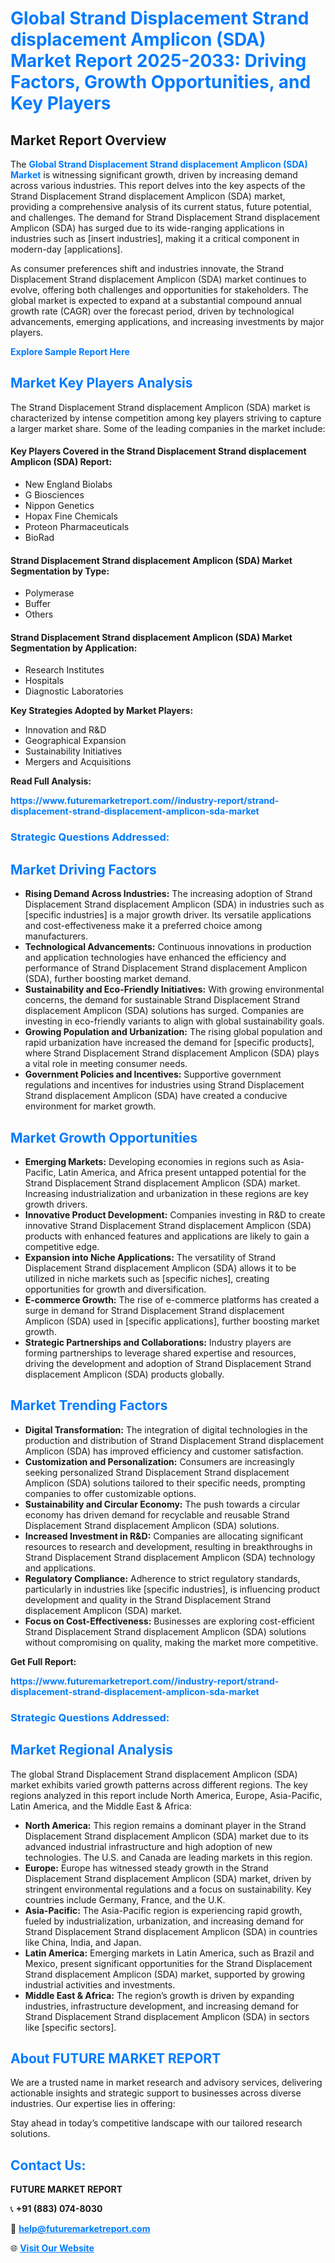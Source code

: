<h1 style="color: #007BFF;">Global Strand Displacement Strand displacement Amplicon (SDA) Market Report 2025-2033: Driving Factors, Growth Opportunities, and Key Players</h1>

<section id="overview">
<h2>Market Report Overview</h2>
<p>The <a href="https://www.futuremarketreport.com//industry-report/strand-displacement-strand-displacement-amplicon-sda-market" style="color: #007BFF; text-decoration: none;"><strong>Global Strand Displacement Strand displacement Amplicon (SDA) Market</strong></a> is witnessing significant growth, driven by increasing demand across various industries. This report delves into the key aspects of the Strand Displacement Strand displacement Amplicon (SDA) market, providing a comprehensive analysis of its current status, future potential, and challenges. The demand for Strand Displacement Strand displacement Amplicon (SDA) has surged due to its wide-ranging applications in industries such as [insert industries], making it a critical component in modern-day [applications].</p>
<p>As consumer preferences shift and industries innovate, the Strand Displacement Strand displacement Amplicon (SDA) market continues to evolve, offering both challenges and opportunities for stakeholders. The global market is expected to expand at a substantial compound annual growth rate (CAGR) over the forecast period, driven by technological advancements, emerging applications, and increasing investments by major players.</p>
</section>

<section id="overview">
<p><a href="https://www.futuremarketreport.com//request-sample/reportId=79360" style="color: #007BFF; text-decoration: none;"><strong>Explore Sample Report Here</strong></a></p>
</section>

<section id="key-players">
<h2 style="color: #007BFF;">Market Key Players Analysis</h2>
<p>The Strand Displacement Strand displacement Amplicon (SDA) market is characterized by intense competition among key players striving to capture a larger market share. Some of the leading companies in the market include:</p>
<h4>Key Players Covered in the Strand Displacement Strand displacement Amplicon (SDA) Report:</h4>
<ul><li>New England Biolabs</li><li>G Biosciences</li><li>Nippon Genetics</li><li>Hopax Fine Chemicals</li><li>Proteon Pharmaceuticals</li><li>BioRad</li></ul>
<h4>Strand Displacement Strand displacement Amplicon (SDA) Market Segmentation by Type:</h4>
<ul><li>Polymerase</li><li>Buffer</li><li>Others</li></ul>

<h4>Strand Displacement Strand displacement Amplicon (SDA) Market Segmentation by Application:</h4>
<ul><li>Research Institutes</li><li>Hospitals</li><li>Diagnostic Laboratories</li></ul>
<p><strong>Key Strategies Adopted by Market Players:</strong></p>
<ul>
<li>Innovation and R&D</li>
<li>Geographical Expansion</li>
<li>Sustainability Initiatives</li>
<li>Mergers and Acquisitions</li>
</ul>
</section>

<section>
<p><strong>Read Full Analysis: </strong></p><a href="https://www.futuremarketreport.com//industry-report/strand-displacement-strand-displacement-amplicon-sda-market" style="color: #007BFF; text-decoration: none;"><strong>https://www.futuremarketreport.com//industry-report/strand-displacement-strand-displacement-amplicon-sda-market</strong></a>
<h3 style="color: #007BFF;">Strategic Questions Addressed:</h3>
</section>

<section id="driving-factors">
<h2 style="color: #007BFF;">Market Driving Factors</h2>
<ul>
<li><strong>Rising Demand Across Industries:</strong> The increasing adoption of Strand Displacement Strand displacement Amplicon (SDA) in industries such as [specific industries] is a major growth driver. Its versatile applications and cost-effectiveness make it a preferred choice among manufacturers.</li>
<li><strong>Technological Advancements:</strong> Continuous innovations in production and application technologies have enhanced the efficiency and performance of Strand Displacement Strand displacement Amplicon (SDA), further boosting market demand.</li>
<li><strong>Sustainability and Eco-Friendly Initiatives:</strong> With growing environmental concerns, the demand for sustainable Strand Displacement Strand displacement Amplicon (SDA) solutions has surged. Companies are investing in eco-friendly variants to align with global sustainability goals.</li>
<li><strong>Growing Population and Urbanization:</strong> The rising global population and rapid urbanization have increased the demand for [specific products], where Strand Displacement Strand displacement Amplicon (SDA) plays a vital role in meeting consumer needs.</li>
<li><strong>Government Policies and Incentives:</strong> Supportive government regulations and incentives for industries using Strand Displacement Strand displacement Amplicon (SDA) have created a conducive environment for market growth.</li>
</ul>
</section>

<section id="growth-opportunities">
<h2 style="color: #007BFF;">Market Growth Opportunities</h2>
<ul>
<li><strong>Emerging Markets:</strong> Developing economies in regions such as Asia-Pacific, Latin America, and Africa present untapped potential for the Strand Displacement Strand displacement Amplicon (SDA) market. Increasing industrialization and urbanization in these regions are key growth drivers.</li>
<li><strong>Innovative Product Development:</strong> Companies investing in R&D to create innovative Strand Displacement Strand displacement Amplicon (SDA) products with enhanced features and applications are likely to gain a competitive edge.</li>
<li><strong>Expansion into Niche Applications:</strong> The versatility of Strand Displacement Strand displacement Amplicon (SDA) allows it to be utilized in niche markets such as [specific niches], creating opportunities for growth and diversification.</li>
<li><strong>E-commerce Growth:</strong> The rise of e-commerce platforms has created a surge in demand for Strand Displacement Strand displacement Amplicon (SDA) used in [specific applications], further boosting market growth.</li>
<li><strong>Strategic Partnerships and Collaborations:</strong> Industry players are forming partnerships to leverage shared expertise and resources, driving the development and adoption of Strand Displacement Strand displacement Amplicon (SDA) products globally.</li>
</ul>
</section>

<section id="trending-factors">
<h2 style="color: #007BFF;">Market Trending Factors</h2>
<ul>
<li><strong>Digital Transformation:</strong> The integration of digital technologies in the production and distribution of Strand Displacement Strand displacement Amplicon (SDA) has improved efficiency and customer satisfaction.</li>
<li><strong>Customization and Personalization:</strong> Consumers are increasingly seeking personalized Strand Displacement Strand displacement Amplicon (SDA) solutions tailored to their specific needs, prompting companies to offer customizable options.</li>
<li><strong>Sustainability and Circular Economy:</strong> The push towards a circular economy has driven demand for recyclable and reusable Strand Displacement Strand displacement Amplicon (SDA) solutions.</li>
<li><strong>Increased Investment in R&D:</strong> Companies are allocating significant resources to research and development, resulting in breakthroughs in Strand Displacement Strand displacement Amplicon (SDA) technology and applications.</li>
<li><strong>Regulatory Compliance:</strong> Adherence to strict regulatory standards, particularly in industries like [specific industries], is influencing product development and quality in the Strand Displacement Strand displacement Amplicon (SDA) market.</li>
<li><strong>Focus on Cost-Effectiveness:</strong> Businesses are exploring cost-efficient Strand Displacement Strand displacement Amplicon (SDA) solutions without compromising on quality, making the market more competitive.</li>
</ul>
</section>

<section>
<p><strong>Get Full Report: </strong></p><a href="https://www.futuremarketreport.com//industry-report/strand-displacement-strand-displacement-amplicon-sda-market" style="color: #007BFF; text-decoration: none;"><strong>https://www.futuremarketreport.com//industry-report/strand-displacement-strand-displacement-amplicon-sda-market</strong></a>
<h3 style="color: #007BFF;">Strategic Questions Addressed:</h3>
</section>


<section id="regional-analysis">
<h2 style="color: #007BFF;">Market Regional Analysis</h2>
<p>The global Strand Displacement Strand displacement Amplicon (SDA) market exhibits varied growth patterns across different regions. The key regions analyzed in this report include North America, Europe, Asia-Pacific, Latin America, and the Middle East & Africa:</p>
<ul>
<li><strong>North America:</strong> This region remains a dominant player in the Strand Displacement Strand displacement Amplicon (SDA) market due to its advanced industrial infrastructure and high adoption of new technologies. The U.S. and Canada are leading markets in this region.</li>
<li><strong>Europe:</strong> Europe has witnessed steady growth in the Strand Displacement Strand displacement Amplicon (SDA) market, driven by stringent environmental regulations and a focus on sustainability. Key countries include Germany, France, and the U.K.</li>
<li><strong>Asia-Pacific:</strong> The Asia-Pacific region is experiencing rapid growth, fueled by industrialization, urbanization, and increasing demand for Strand Displacement Strand displacement Amplicon (SDA) in countries like China, India, and Japan.</li>
<li><strong>Latin America:</strong> Emerging markets in Latin America, such as Brazil and Mexico, present significant opportunities for the Strand Displacement Strand displacement Amplicon (SDA) market, supported by growing industrial activities and investments.</li>
<li><strong>Middle East & Africa:</strong> The region’s growth is driven by expanding industries, infrastructure development, and increasing demand for Strand Displacement Strand displacement Amplicon (SDA) in sectors like [specific sectors].</li>
</ul>
</section>

<footer>
<h2 style="color: #007BFF;">About FUTURE MARKET REPORT</h2>
<p>We are a trusted name in market research and advisory services, delivering actionable insights and strategic support to businesses across diverse industries. Our expertise lies in offering:</p>

<p>Stay ahead in today’s competitive landscape with our tailored research solutions.</p>

<h2 style="color: #007BFF;">Contact Us:</h2>
<p><strong>FUTURE MARKET REPORT</strong></p>
<p>📞 <strong>+91 (883) 074-8030</strong></p>
<p>📧 <strong><a href="mailto:help@futuremarketreport.com" style="color: #007BFF;">help@futuremarketreport.com</a></strong></p>
<p>🌐 <strong><a href="https://www.futuremarketreport.com/" style="color: #007BFF;">Visit Our Website</a></strong></p>
</footer>